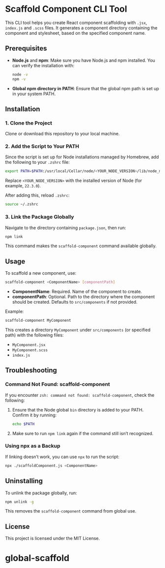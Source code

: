 # Scaffold Component CLI Tool

This CLI tool helps you create React component scaffolding with `.jsx`, `index.js` and `.scss` files. It generates a component directory containing the component and stylesheet, based on the specified component name.

## Prerequisites

- **Node.js** and **npm**: Make sure you have Node.js and npm installed. You can verify the installation with:
  ```bash
  node -v
  npm -v
  ```
- **Global npm directory in PATH**: Ensure that the global npm path is set up in your system PATH.

## Installation

### 1. Clone the Project

Clone or download this repository to your local machine.

### 2. Add the Script to Your PATH

Since the script is set up for Node installations managed by Homebrew, add the following to your `.zshrc` file:

```bash
export PATH=$PATH:/usr/local/Cellar/node/<YOUR_NODE_VERSION>/lib/node_modules/.bin
```

Replace `<YOUR_NODE_VERSION>` with the installed version of Node (for example, `22.3.0`).

After adding this, reload `.zshrc`:

```bash
source ~/.zshrc
```

### 3. Link the Package Globally

Navigate to the directory containing `package.json`, then run:

```bash
npm link
```

This command makes the `scaffold-component` command available globally.

## Usage

To scaffold a new component, use:

```bash
scaffold-component <ComponentName> [componentPath]
```

- **ComponentName**: Required. Name of the component to create.
- **componentPath**: Optional. Path to the directory where the component should be created. Defaults to `src/components` if not provided.

Example:

```bash
scaffold-component MyComponent
```

This creates a directory `MyComponent` under `src/components` (or specified path) with the following files:

- `MyComponent.jsx`
- `MyComponent.scss`
- `index.js`

## Troubleshooting

### Command Not Found: scaffold-component

If you encounter `zsh: command not found: scaffold-component`, check the following:

1. Ensure that the Node global `bin` directory is added to your PATH. Confirm it by running:

   ```bash
   echo $PATH
   ```

2. Make sure to run `npm link` again if the command still isn’t recognized.

### Using npx as a Backup

If linking doesn’t work, you can use `npx` to run the script:

```bash
npx ./scaffoldComponent.js <ComponentName>
```

## Uninstalling

To unlink the package globally, run:

```bash
npm unlink -g
```

This removes the `scaffold-component` command from global use.

## License

This project is licensed under the MIT License.

# global-scaffold
